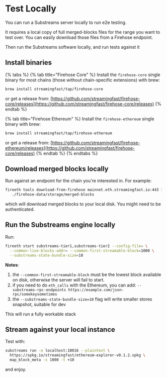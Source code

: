# Test Locally

You can run a Substreams server locally to run e2e testing.

It requires a local copy of full merged-blocks files for the range you want to test over. You can easily download those files from a Firehose endpoint.

Then run the Substreams software locally, and run tests against it

## Install binaries

{% tabs %}
{% tab title="Firehose Core" %}
Install the `firehose-core` single binary for most chains (those without chain-specific extensions) with brew:

```bash
brew install streamingfast/tap/firehose-core
```

or get a release from: [https://github.com/streamingfast/firehose-core/releases](https://github.com/streamingfast/firehose-core/releases)
{% endtab %}

{% tab title="Firehose Ethereum" %}
Install the `firehose-ethereum` single binary with brew:

```bash
brew install streamingfast/tap/firehose-ethereum
```

or get a release from: [https://github.com/streamingfast/firehose-ethereum/releases](https://github.com/streamingfast/firehose-core/releases)
{% endtab %}
{% endtabs %}

## Download merged blocks locally

Run against an endpoint for the chain you're interested in. For example:

```bash
fireeth tools download-from-firehose mainnet.eth.streamingfast.io:443 1000 2000 \
   ./firehose-data/storage/merged-blocks
```

which will download merged blocks to your local disk. You might need to be authenticated.

## Run the Substreams engine locally

Run:

```bash
fireeth start substreams-tier1,substreams-tier2 --config-file= \
  --common-live-blocks-addr= --common-first-streamable-block=1000 \
  --substreams-state-bundle-size=10
```

**Notes**:

1. the `--common-first-streamable-block` must be the lowest block available on disk, otherwise the server will fail to start.
2. if you need to do `eth_calls` with the Ethereum, you can add: `--substreams-rpc-endpoints https://example.com/json-rpc/somekeysometimes`
3. the `--substreams-state-bundle-size=10` flag will write smaller stores snapshot, suitable for dev

This will run a fully workable stack

## Stream against your local instance

Test with:

```bash
substreams run -e localhost:10016 --plaintext \
  https://spkg.io/streamingfast/ethereum-explorer-v0.1.2.spkg \
  map_block_meta -s 1000 -t +10
```

and enjoy.
